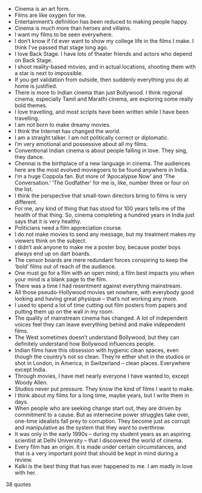  - Cinema is an art form.
 - Films are like oxygen for me.
 - Entertainment’s definition has been reduced to making people happy.
 - Cinema is much more than heroes and villains.
 - I want my films to be seen everywhere.
 - I don’t know if I’d ever want to show my college life in the films I make. I think I’ve passed that stage long ago.
 - I love Back Stage. I have lots of theater friends and actors who depend on Back Stage.
 - I shoot reality-based movies, and in actual locations, shooting them with a star is next to impossible.
 - If you get validation from outside, then suddenly everything you do at home is justified.
 - There is more to Indian cinema than just Bollywood. I think regional cinema, especially Tamil and Marathi cinema, are exploring some really bold themes.
 - I love travelling, and most scripts have been written while I have been travelling.
 - I am not born to make dreamy movies.
 - I think the Internet has changed the world.
 - I am a straight talker. I am not politically correct or diplomatic.
 - I’m very emotional and possessive about all my films.
 - Conventional Indian cinema is about people falling in love. They sing, they dance.
 - Chennai is the birthplace of a new language in cinema. The audiences here are the most evolved moviegoers to be found anywhere in India.
 - I’m a huge Coppola fan. But more of ‘Apocalypse Now’ and ‘The Conversation.’ ‘The Godfather’ for me is, like, number three or four on the list.
 - I think the perspective that small-town directors bring to films is very different.
 - For me, any kind of thing that has stood for 100 years tells me of the health of that thing. So, cinema completing a hundred years in India just says that it is very healthy.
 - Politicians need a film appreciation course.
 - I do not make movies to send any message, but my treatment makes my viewers think on the subject.
 - I didn’t ask anyone to make me a poster boy, because poster boys always end up on dart boards.
 - The censor boards are mere redundant forces conspiring to keep the ‘bold’ films out of reach of the audience.
 - One must go for a film with an open mind; a film best impacts you when your mind is a blank page to the film.
 - There was a time I had resentment against everything mainstream.
 - All those pseudo-Hollywood movies set nowhere, with everybody good looking and having great physique – that’s not working any more.
 - I used to spend a lot of time cutting out film posters from papers and putting them up on the wall in my room.
 - The quality of mainstream cinema has changed. A lot of independent voices feel they can leave everything behind and make independent films.
 - The West sometimes doesn’t understand Bollywood, but they can definitely understand how Bollywood influences people.
 - Indian films have this obsession with hygienic clean spaces, even though the country’s not so clean. They’re either shot in the studios or shot in London, in America, in Switzerland – clean places. Everywhere except India.
 - Through movies, I have met nearly everyone I have wanted to, except Woody Allen.
 - Studios never put pressure. They know the kind of films I want to make.
 - I think about my films for a long time, maybe years, but I write them in days.
 - When people who are seeking change start out, they are driven by commitment to a cause. But as internecine power struggles take over, one-time idealists fall prey to corruption. They become just as corrupt and manipulative as the system that they want to overthrow.
 - It was only in the early 1990s – during my student years as an aspiring scientist at Delhi University – that I discovered the world of cinema.
 - Every film has an origin. It is made under certain circumstances, and that is a very important point that should be kept in mind during a review.
 - Kalki is the best thing that has ever happened to me. I am madly in love with her.

38 quotes